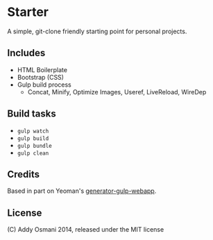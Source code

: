 Starter
==========

A simple, git-clone friendly starting point for personal projects.

## Includes

* HTML Boilerplate
* Bootstrap (CSS)
* Gulp build process 
  * Concat, Minify, Optimize Images, Useref, LiveReload, WireDep

## Build tasks

* `gulp watch`
* `gulp build`
* `gulp bundle`
* `gulp clean`

## Credits

Based in part on Yeoman's [generator-gulp-webapp](https://github.com/yeoman/generator-gulp-webapp).

## License

(C) Addy Osmani 2014, released under the MIT license